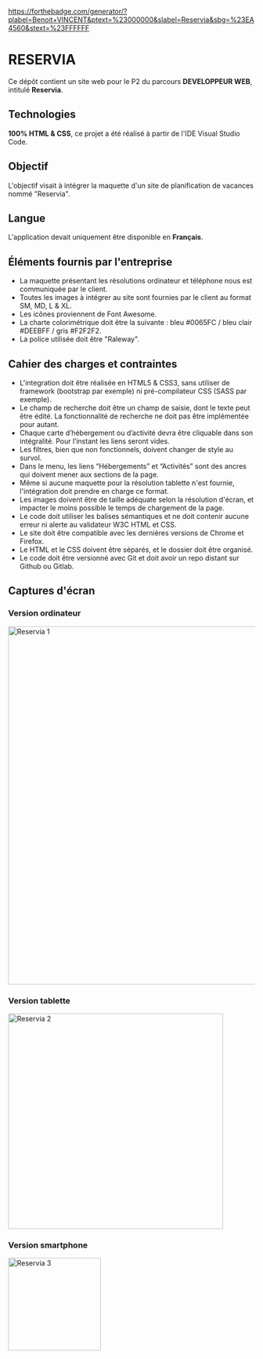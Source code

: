 https://forthebadge.com/generator/?plabel=Benoit+VINCENT&ptext=%23000000&slabel=Reservia&sbg=%23EA4560&stext=%23FFFFFF
# RESERVIA
Ce dépôt contient un site web pour le P2 du parcours **DEVELOPPEUR WEB**, intitulé **Reservia**.


## Technologies

**100% HTML & CSS**, ce projet a été réalisé à partir de l'IDE Visual Studio Code.


## Objectif

L'objectif visait à intégrer la maquette d'un site de planification de vacances nommé "Reservia".


## Langue

L'application devait uniquement être disponible en **Français**.


## Éléments fournis par l'entreprise

- La maquette présentant les résolutions ordinateur et téléphone nous est communiquée par le client.
- Toutes les images à intégrer au site sont fournies par le client au format SM, MD, L & XL.
- Les icônes proviennent de Font Awesome.
- La charte colorimétrique doit être la suivante : bleu #0065FC / bleu clair #DEEBFF / gris #F2F2F2.
- La police utilisée doit être "Raleway".


## Cahier des charges et contraintes

- L'integration doit être réalisée en HTML5 & CSS3, sans utiliser de framework (bootstrap par exemple) ni pré-compilateur CSS (SASS par exemple).
- Le champ de recherche doit être un champ de saisie, dont le texte peut être édité. La fonctionnalité de recherche ne doit pas être implémentée pour autant.
- Chaque carte d’hébergement ou d’activité devra être cliquable dans son intégralité. Pour l’instant les liens seront vides.
- Les filtres, bien que non fonctionnels, doivent changer de style au survol.
- Dans le menu, les liens “Hébergements” et “Activités” sont des ancres qui doivent mener aux sections de la page.
- Même si aucune maquette pour la résolution tablette n'est fournie, l'intégration doit prendre en charge ce format.
- Les images doivent être de taille adéquate selon la résolution d'écran, et impacter le moins possible le temps de chargement de la page.
- Le code doit utiliser les balises sémantiques et ne doit contenir aucune erreur ni alerte au validateur W3C HTML et CSS.
- Le site doit être compatible avec les dernières versions de Chrome et Firefox.
- Le HTML et le CSS doivent être séparés, et le dossier doit être organisé.
- Le code doit être versionné avec Git et doit avoir un repo distant sur Github ou Gitlab.


## Captures d'écran

### Version ordinateur 

<img width="730" alt="Reservia 1" src="https://github.com/benlinux1/BenoitVINCENT_2_21012021/assets/78255467/a745c066-0f28-434c-9632-8e3e13440dd5">
  
  

### Version tablette 

<img width="439" alt="Reservia 2" src="https://github.com/benlinux1/BenoitVINCENT_2_21012021/assets/78255467/327d53fc-e88c-4c88-bab1-6fe8e40049b7">
  


### Version smartphone

<img width="189" alt="Reservia 3" src="https://github.com/benlinux1/BenoitVINCENT_2_21012021/assets/78255467/28c1f1a4-4132-42ab-ad2d-b2125ea0db60">

